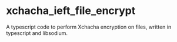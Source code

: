 # xchacha_ieft_file_encrypt

A typescript code to perform Xchacha encryption on files, written in typescript and libsodium.
